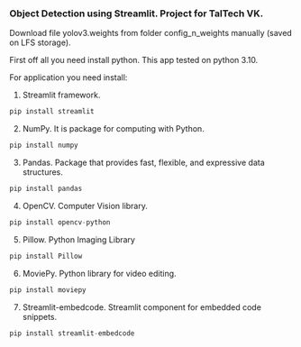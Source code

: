 ### Object Detection using Streamlit. Project for TalTech VK.

Download file yolov3.weights from folder config_n_weights manually (saved on LFS storage).

First off all you need install python. This app tested on python 3.10.

For application you need install: <br />
1. Streamlit framework.
```python
pip install streamlit
 ```
2. NumPy. It is package for computing with Python.
```python
pip install numpy
 ```
3. Pandas. Package that provides fast, flexible, and expressive data structures. 
```python
pip install pandas
 ```
4. OpenCV. Computer Vision library.
```python
pip install opencv-python
 ```
5. Pillow. Python Imaging Library
```python
pip install Pillow
 ```
6. MoviePy. Python library for video editing.
```python
pip install moviepy
 ```
7. Streamlit-embedcode. Streamlit component for embedded code snippets.
```python
pip install streamlit-embedcode
 ```
